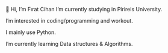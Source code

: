 👋 Hi, I’m Fırat Cihan
I’m currently studying in Pirireis University.

I’m interested in coding/programming and workout.

I mainly use Python.

I’m currently learning Data structures & Algorithms.
